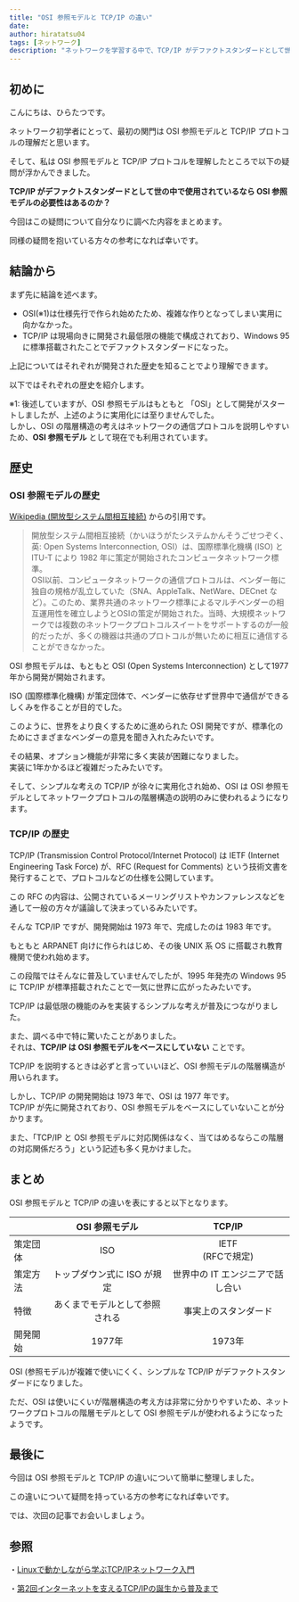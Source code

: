 ```yaml
---
title: "OSI 参照モデルと TCP/IP の違い"
date: 
author: hiratatsu04
tags: [ネットワーク]
description: "ネットワークを学習する中で、TCP/IP がデファクトスタンダードとして世の中で使用されているなら OSI 参照モデルは不要なのではないか、という疑問が浮かびました。今回はこの疑問について自分なりに調べた内容をまとめています。"
---
```


## 初めに

こんにちは、ひらたつです。

ネットワーク初学者にとって、最初の関門は OSI 参照モデルと TCP/IP プロトコルの理解だと思います。

そして、私は OSI 参照モデルと TCP/IP プロトコルを理解したところで以下の疑問が浮かんできました。

**TCP/IP がデファクトスタンダードとして世の中で使用されているなら OSI 参照モデルの必要性はあるのか？**  

今回はこの疑問について自分なりに調べた内容をまとめます。

同様の疑問を抱いている方々の参考になれば幸いです。

## 結論から

まず先に結論を述べます。

- OSI(※1)は仕様先行で作られ始めたため、複雑な作りとなってしまい実用に向かなかった。
- TCP/IP は現場向きに開発され最低限の機能で構成されており、Windows 95 に標準搭載されたことでデファクトスタンダードになった。

上記についてはそれぞれが開発された歴史を知ることでより理解できます。

以下ではそれぞれの歴史を紹介します。

※1: 後述していますが、OSI 参照モデルはもともと 「OSI」として開発がスタートしましたが、上述のように実用化には至りませんでした。  
しかし、OSI の階層構造の考えはネットワークの通信プロトコルを説明しやすいため、**OSI 参照モデル** として現在でも利用されています。

## 歴史
### OSI 参照モデルの歴史

[Wikipedia (開放型システム間相互接続)](https://ja.wikipedia.org/wiki/%E9%96%8B%E6%94%BE%E5%9E%8B%E3%82%B7%E3%82%B9%E3%83%86%E3%83%A0%E9%96%93%E7%9B%B8%E4%BA%92%E6%8E%A5%E7%B6%9A) からの引用です。

> 開放型システム間相互接続（かいほうがたシステムかんそうごせつぞく、英: Open Systems Interconnection, OSI）は、国際標準化機構 (ISO) と ITU-T により 1982 年に策定が開始されたコンピュータネットワーク標準。  
> OSI以前、コンピュータネットワークの通信プロトコルは、ベンダー毎に独自の規格が乱立していた（SNA、AppleTalk、NetWare、DECnet など）。このため、業界共通のネットワーク標準によるマルチベンダーの相互運用性を確立しようとOSIの策定が開始された。当時、大規模ネットワークでは複数のネットワークプロトコルスイートをサポートするのが一般的だったが、多くの機器は共通のプロトコルが無いために相互に通信することができなかった。

OSI 参照モデルは、もともと OSI (Open Systems Interconnection) として1977年から開発が開始されます。

ISO (国際標準化機構) が策定団体で、ベンダーに依存せず世界中で通信ができるしくみを作ることが目的でした。

このように、世界をより良くするために進められた OSI 開発ですが、標準化のためにさまざまなベンダーの意見を聞き入れたみたいです。

その結果、オプション機能が非常に多く実装が困難になりました。  
実装に1年かかるほど複雑だったみたいです。

そして、シンプルな考えの TCP/IP が徐々に実用化され始め、OSI は OSI 参照モデルとしてネットワークプロトコルの階層構造の説明のみに使われるようになります。

### TCP/IP の歴史

TCP/IP (Transmission Control Protocol/Internet Protocol) は IETF (Internet Engineering Task Force) が、RFC (Request for Comments) という技術文書を発行することで、プロトコルなどの仕様を公開しています。

この RFC の内容は、公開されているメーリングリストやカンファレンスなどを通して一般の方々が議論して決まっているみたいです。

そんな TCP/IP ですが、開発開始は 1973 年で、完成したのは 1983 年です。

もともと ARPANET 向けに作られはじめ、その後 UNIX 系 OS に搭載され教育機関で使われ始めます。

この段階ではそんなに普及していませんでしたが、1995 年発売の Windows 95 に TCP/IP が標準搭載されたことで一気に世界に広がったみたいです。

TCP/IP は最低限の機能のみを実装するシンプルな考えが普及につながりました。

また、調べる中で特に驚いたことがありました。  
それは、**TCP/IP は OSI 参照モデルをベースにしていない** ことです。

TCP/IP を説明するときは必ずと言っていいほど、OSI 参照モデルの階層構造が用いられます。

しかし、TCP/IP の開発開始は 1973 年で、OSI は 1977 年です。  
TCP/IP が先に開発されており、OSI 参照モデルをベースにしていないことが分かります。

また、「TCP/IP と OSI 参照モデルに対応関係はなく、当てはめるならこの階層の対応関係だろう」という記述も多く見かけました。

## まとめ

OSI 参照モデルと TCP/IP の違いを表にすると以下となります。

|  | OSI 参照モデル | TCP/IP |
| :---- | :----: | :----: |
| 策定団体 | ISO | IETF<br>(RFCで規定) |
| 策定方法 | トップダウン式に ISO が規定 | 世界中の IT エンジニアで話し合い |
| 特徴 | あくまでモデルとして参照される | 事実上のスタンダード |
| 開発開始 | 1977年 | 1973年 |

OSI (参照モデル)が複雑で使いにくく、シンプルな TCP/IP がデファクトスタンダードになりました。

ただ、OSI は使いにくいが階層構造の考え方は非常に分かりやすいため、ネットワークプロトコルの階層モデルとして OSI 参照モデルが使われるようになったようです。

## 最後に

今回は OSI 参照モデルと TCP/IP の違いについて簡単に整理しました。

この違いについて疑問を持っている方の参考になれば幸いです。

では、次回の記事でお会いしましょう。

## 参照
・[Linuxで動かしながら学ぶTCP/IPネットワーク入門](www.amazon.co.jp/dp/B085BG8CH5)

・[第2回インターネットを支えるTCP/IPの誕生から普及まで](https://www.nic.ad.jp/ja/newsletter/No67/0320.html)
